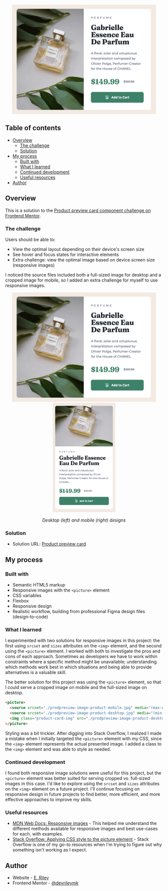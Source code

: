<div align="center">
  <img 
    src="Product card desktop.png"
    alt="Product card for CHANEL Gabrielle Essence Eau De Parfum"
    height="350px">
</div>

## Table of contents

- [Overview](#overview)
  - [The challenge](#the-challenge)
  - [Solution](#solution)
- [My process](#my-process)
  - [Built with](#built-with)
  - [What I learned](#what-i-learned)
  - [Continued development](#continued-development)
  - [Useful resources](#useful-resources)
- [Author](#author)

## Overview

This is a solution to the [Product preview card component challenge on Frontend Mentor](https://www.frontendmentor.io/challenges/product-preview-card-component-GO7UmttRfa).  

### The challenge

Users should be able to:

- View the optimal layout depending on their device's screen size
- See hover and focus states for interactive elements
- Extra challenge: view the optimal image based on device screen size (responsive images)

I noticed the source files included both a full-sized image for desktop and a cropped image for mobile, so I added an extra challenge for myself to use responsive images.

<div align="center">
  <img
    src="Product card desktop.png"
    alt="Product card for CHANEL Gabrielle Essence Eau De Parfum, desktop version horizontal display with image on the left and product description, pricing, and add to cart button on the right"
    height="350px">
  <img 
    src="Product card mobile.png"
    alt="Product card for CHANEL Gabrielle Essence Eau De Parfum, mobile version vertical display with image on top and product description, pricing, and add to cart button on bottom"
    height="350px">
  <p><em>Desktop (left) and mobile (right) designs</em></p>
</div>

### Solution

- Solution URL: [Product preview card](https://rileydevdzn.github.io/product-preview-card/)

## My process

### Built with

- Semantic HTML5 markup
- Responsive images with the `<picture>` element
- CSS variables
- Flexbox
- Responsive design
- Realistic workflow, building from professional Figma design files (design-to-code) 

### What I learned

I experimented with two solutions for responsive images in this project: the first using `srcset` and `sizes` attributes on the `<img>` element, and the second using the `<picture>` element. I worked with both to investigate the pros and cons of each approach. Sometimes as developers we have to work within constraints where a specific method might be unavailable; understanding which methods work best in which situations and being able to provide alternatives is a valuable skill.

The better solution for this project was using the `<picture>` element, so that I could serve a cropped image on mobile and the full-sized image on desktop.

```html
<picture>
  <source srcset="./prodpreview-image-product-mobile.jpg" media="(max-width: 599px)"/>
  <source srcset="./prodpreview-image-product-desktop.jpg" media="(min-width: 600px)"/>
  <img class="product-card-img" src="./prodpreview-image-product-desktop.jpg" alt="Bottle of Gabrielle perfume from Chanel"/>
</picture>
```

Styling was a bit trickier. After digging into Stack Overflow, I realized I made a mistake when I initially targeted the `<picture>` element with my CSS, since the `<img>` element represents the actual presented image. I added a class to the `<img>` element and was able to style as needed.   

### Continued development

I found both responsive image solutions were useful for this project, but the `<picture>` element was better suited for serving cropped vs. full-sized images in this case. I'd like to explore using the `srcset` and `sizes` attributes on the `<img>` element on a future project. I'll continue focusing on responsive design in future projects to find better, more efficient, and more effective approaches to improve my skills.

### Useful resources

- [MDN Web Docs: Responsive images](https://developer.mozilla.org/en-US/docs/Learn/HTML/Multimedia_and_embedding/Responsive_images) - This helped me understand the different methods available for responsive images and best use-cases for each, with examples. 
- [Stack Overflow: Applying CSS style to the picture element](https://stackoverflow.com/questions/69853065/apply-css-style-only-to-the-loaded-image-frompicture-element) - Stack Overflow is one of my go-to resources when I'm trying to figure out why something isn't working as I expect.   

## Author

- Website - [E. Riley](https://rileydevdzn.webflow.io)
- Frontend Mentor - [@devrileymk](https://www.frontendmentor.io/profile/devrileymk)